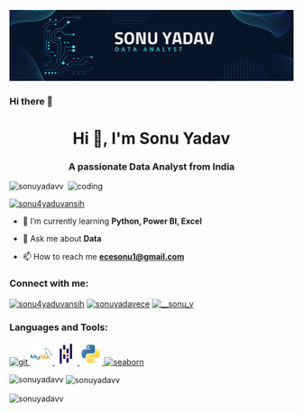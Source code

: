 ![logo](https://github.com/SonuYadavv/SonuYadavv/blob/main/2.png)
### Hi there 👋
<h1 align="center">Hi 👋, I'm Sonu Yadav</h1>
<h3 align="center">A passionate Data Analyst from India</h3>
<img align="right"alt="coding"width="400"src="https://tierheimseite.de/animated-gifs-carpenter-creative-cc-28414883">

<p align="left"> <img src="https://komarev.com/ghpvc/?username=sonuyadavv&label=Profile%20views&color=0e75b6&style=flat" alt="sonuyadavv" /> </p>

<p align="left"> <a href="https://twitter.com/__sonu_y" target="blank"><img src="https://img.shields.io/twitter/follow/sonu4yaduvansih?logo=twitter&style=for-the-badge" alt="sonu4yaduvansih" /></a> </p>

- 🌱 I’m currently learning **Python, Power BI, Excel**

- 💬 Ask me about **Data**

- 📫 How to reach me **ecesonu1@gmail.com**

<h3 align="left">Connect with me:</h3>
<p align="left">
<a href="https://twitter.com/sonu4yaduvansih" target="blank"><img align="center" src="https://raw.githubusercontent.com/rahuldkjain/github-profile-readme-generator/master/src/images/icons/Social/twitter.svg" alt="sonu4yaduvansih" height="30" width="40" /></a>
<a href="https://linkedin.com/in/sonuyadavece" target="blank"><img align="center" src="https://raw.githubusercontent.com/rahuldkjain/github-profile-readme-generator/master/src/images/icons/Social/linked-in-alt.svg" alt="sonuyadavece" height="30" width="40" /></a>
<a href="https://instagram.com/__sonu_y" target="blank"><img align="center" src="https://raw.githubusercontent.com/rahuldkjain/github-profile-readme-generator/master/src/images/icons/Social/instagram.svg" alt="__sonu_y" height="30" width="40" /></a>
</p>

<h3 align="left">Languages and Tools:</h3>
<p align="left"> <a href="https://git-scm.com/" target="_blank" rel="noreferrer"> <img src="https://www.vectorlogo.zone/logos/git-scm/git-scm-icon.svg" alt="git" width="40" height="40"/> </a> <a href="https://www.mysql.com/" target="_blank" rel="noreferrer"> <img src="https://raw.githubusercontent.com/devicons/devicon/master/icons/mysql/mysql-original-wordmark.svg" alt="mysql" width="40" height="40"/> </a> <a href="https://pandas.pydata.org/" target="_blank" rel="noreferrer"> <img src="https://raw.githubusercontent.com/devicons/devicon/2ae2a900d2f041da66e950e4d48052658d850630/icons/pandas/pandas-original.svg" alt="pandas" width="40" height="40"/> </a> <a href="https://www.python.org" target="_blank" rel="noreferrer"> <img src="https://raw.githubusercontent.com/devicons/devicon/master/icons/python/python-original.svg" alt="python" width="40" height="40"/> </a> <a href="https://seaborn.pydata.org/" target="_blank" rel="noreferrer"> <img src="https://seaborn.pydata.org/_images/logo-mark-lightbg.svg" alt="seaborn" width="40" height="40"/> </a> </p>

<p><img align="left" src="https://github-readme-stats.vercel.app/api/top-langs?username=sonuyadavv&show_icons=true&locale=en&layout=compact" alt="sonuyadavv" /></p>

<p>&nbsp;<img align="center" src="https://github-readme-stats.vercel.app/api?username=sonuyadavv&show_icons=true&locale=en" alt="sonuyadavv" /></p>

<p><img align="center" src="https://github-readme-streak-stats.herokuapp.com/?user=sonuyadavv&" alt="sonuyadavv" /></p>
<!--
**SonuYadavv/SonuYadavv** is a ✨ _special_ ✨ repository because its `README.md` (this file) appears on your GitHub profile.

Here are some ideas to get you started:

- 🔭 I’m currently working on ...
- 🌱 I’m currently learning ...
- 👯 I’m looking to collaborate on ...
- 🤔 I’m looking for help with ...
- 💬 Ask me about ...
- 📫 How to reach me: ...
- 😄 Pronouns: ...
- ⚡ Fun fact: ...
-->
